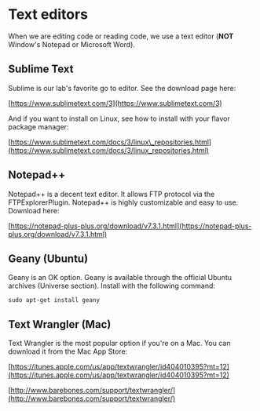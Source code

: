 # Text editors

When we are editing code or reading code, we use a text editor \(**NOT** Window's Notepad or Microsoft Word\).

## Sublime Text

Sublime is our lab's favorite go to editor. See the download page here:

[https://www.sublimetext.com/3](https://www.sublimetext.com/3)

And if you want to install on Linux, see how to install with your flavor package manager:

[https://www.sublimetext.com/docs/3/linux\_repositories.html](https://www.sublimetext.com/docs/3/linux_repositories.html)

## Notepad++

Notepad++ is a decent text editor. It allows FTP protocol via the FTPExplorerPlugin. Notepad++ is highly customizable and easy to use. Download here:

[https://notepad-plus-plus.org/download/v7.3.1.html](https://notepad-plus-plus.org/download/v7.3.1.html)

## Geany \(Ubuntu\)

Geany is an OK option. Geany is available through the official Ubuntu archives \(Universe section\). Install with the following command:

```text
sudo apt-get install geany
```

## Text Wrangler \(Mac\)

Text Wrangler is the most popular option if you're on a Mac. You can download it from the Mac App Store:

[https://itunes.apple.com/us/app/textwrangler/id404010395?mt=12](https://itunes.apple.com/us/app/textwrangler/id404010395?mt=12)

[http://www.barebones.com/support/textwrangler/](http://www.barebones.com/support/textwrangler/)

